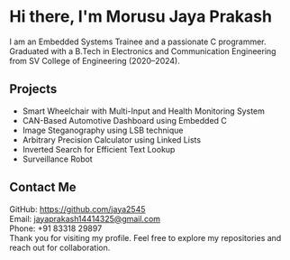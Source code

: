 # Hi there, I'm Morusu Jaya Prakash

I am an Embedded Systems Trainee and a passionate C programmer.  
Graduated with a B.Tech in Electronics and Communication Engineering from SV College of Engineering (2020–2024).
## Projects
- Smart Wheelchair with Multi-Input and Health Monitoring System  
- CAN-Based Automotive Dashboard using Embedded C  
- Image Steganography using LSB technique  
- Arbitrary Precision Calculator using Linked Lists  
- Inverted Search for Efficient Text Lookup  
- Surveillance Robot  
## Contact Me
GitHub: https://github.com/jaya2545  
Email: jayaprakash14414325@gmail.com  
Phone: +91 83318 29897  
Thank you for visiting my profile. Feel free to explore my repositories and reach out for collaboration.
